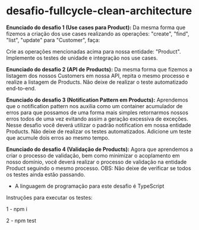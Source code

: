 # desafio-fullcycle-clean-architecture

**Enunciado do desafio 1 (Use cases para Product):**
Da mesma forma que fizemos a criação dos use cases realizando as operações: "create", "find", "list", "update" para "Customer", faça:

Crie as operações mencionadas acima para nossa entidade: "Product".
Implemente os testes de unidade e integração nos use cases.

**Enunciado do desafio 2 (API de Products):**
Da mesma forma que fizemos a listagem dos nossos Customers em nossa API, repita o mesmo processo e realize a listagem de Products. Não deixe de realizar o teste automatizado end-to-end.

**Enunciado do desafio 3 (Notification Pattern em Products):**
Aprendemos que o notification pattern nos auxilia como um container acumulador de erros para que possamos de uma forma mais simples retornarmos nossos erros todos de uma vez evitando assim a geração excessiva de exceções.
Nesse desafio você deverá utilizar o padrão notification em nossa entidade Products. Não deixe de realizar os testes automatizados.
Adicione um teste que acumule dois erros ao mesmo tempo. 

**Enunciado do desafio 4 (Validação de Products):**
Agora que aprendemos a criar o processo de validação, bem como minimizar o acoplamento em nosso domínio, você deverá realizar o processo de validação na entidade Product seguindo o mesmo processo.
OBS: Não deixe de verificar se todos os testes ainda estão passando.

* A linguagem de programação para este desafio é TypeScript

Instruções para executar os testes:

1 - npm i

2 - npm test

